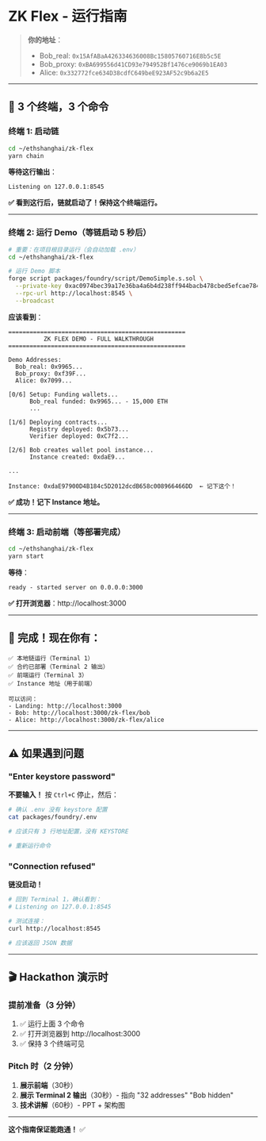 # ZK Flex - 运行指南

> **你的地址**：
> - Bob_real:  `0x15AfABaA426334636008Bc15805760716E8b5c5E`
> - Bob_proxy: `0xBA699556d41CD93e794952Bf1476ce9069b1EA03`
> - Alice:     `0x332772fce634D38cdfC649beE923AF52c9b6a2E5`

---

## 🚀 3 个终端，3 个命令

### 终端 1: 启动链

```bash
cd ~/ethshanghai/zk-flex
yarn chain
```

**等待这行输出**：
```
Listening on 127.0.0.1:8545
```

**✅ 看到这行后，链就启动了！保持这个终端运行。**

---

### 终端 2: 运行 Demo（等链启动 5 秒后）

```bash
# 重要：在项目根目录运行（会自动加载 .env）
cd ~/ethshanghai/zk-flex

# 运行 Demo 脚本
forge script packages/foundry/script/DemoSimple.s.sol \
  --private-key 0xac0974bec39a17e36ba4a6b4d238ff944bacb478cbed5efcae784d7bf4f2ff80 \
  --rpc-url http://localhost:8545 \
  --broadcast
```

**应该看到**：
```
==================================================
          ZK FLEX DEMO - FULL WALKTHROUGH        
==================================================

Demo Addresses:
  Bob_real: 0x9965...
  Bob_proxy: 0xf39F...
  Alice: 0x7099...

[0/6] Setup: Funding wallets...
      Bob_real funded: 0x9965... - 15,000 ETH
      ...

[1/6] Deploying contracts...
      Registry deployed: 0x5b73...
      Verifier deployed: 0xC7f2...

[2/6] Bob creates wallet pool instance...
      Instance created: 0xdaE9...

...

Instance: 0xdaE97900D4B184c5D2012dcdB658c008966466DD  ← 记下这个！
```

**✅ 成功！记下 Instance 地址。**

---

### 终端 3: 启动前端（等部署完成）

```bash
cd ~/ethshanghai/zk-flex
yarn start
```

**等待**：
```
ready - started server on 0.0.0.0:3000
```

**✅ 打开浏览器**：http://localhost:3000

---

## 🎉 完成！现在你有：

```
✅ 本地链运行（Terminal 1）
✅ 合约已部署（Terminal 2 输出）
✅ 前端运行（Terminal 3）
✅ Instance 地址（用于前端）

可以访问：
- Landing: http://localhost:3000
- Bob: http://localhost:3000/zk-flex/bob
- Alice: http://localhost:3000/zk-flex/alice
```

---

## ⚠️ 如果遇到问题

### "Enter keystore password"

**不要输入！** 按 `Ctrl+C` 停止，然后：

```bash
# 确认 .env 没有 keystore 配置
cat packages/foundry/.env

# 应该只有 3 行地址配置，没有 KEYSTORE

# 重新运行命令
```

### "Connection refused"

**链没启动！** 

```bash
# 回到 Terminal 1，确认看到：
# Listening on 127.0.0.1:8545

# 测试连接：
curl http://localhost:8545

# 应该返回 JSON 数据
```

---

## 🎬 Hackathon 演示时

### 提前准备（3 分钟）

1. ✅ 运行上面 3 个命令
2. ✅ 打开浏览器到 http://localhost:3000
3. ✅ 保持 3 个终端可见

### Pitch 时（2 分钟）

1. **展示前端**（30秒）
2. **展示 Terminal 2 输出**（30秒）- 指向 "32 addresses" "Bob hidden"
3. **技术讲解**（60秒）- PPT + 架构图

---

**这个指南保证能跑通！** ✅

